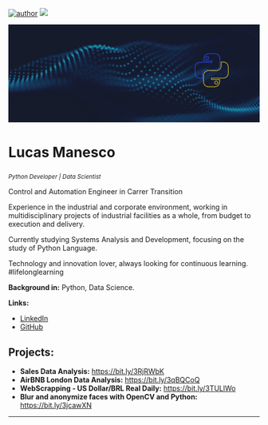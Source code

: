 [![author](https://img.shields.io/badge/author-lucasmanesco-red.svg)](https://www.linkedin.com/in/lucas-manesco) [![](https://img.shields.io/badge/python-blue.svg)](https://www.python.org/)

<p align="center">
  <img src="0f6fa179-6d5b-4949-bcba-a1a89f9d6da9.jpg" >
</p>

# Lucas Manesco
<sub>*Python Developer | Data Scientist*</sub>

Control and Automation Engineer in Carrer Transition

Experience in the industrial and corporate environment, working in multidisciplinary projects of industrial facilities as a whole, from budget to execution and delivery.

Currently studying Systems Analysis and Development, focusing on the study of Python Language.

Technology and innovation lover, always looking for continuous learning. #lifelonglearning

**Background in:** Python, Data Science.

**Links:**
* [LinkedIn](https://www.linkedin.com/in/lucas-manesco)
* [GitHub](https://github.com/lucasmanesco)

## Projects:

* **Sales Data Analysis:** https://bit.ly/3RjRWbK
* **AirBNB London Data Analysis:** https://bit.ly/3qBQCoQ
* **WebScrapping - US Dollar/BRL Real Daily:** https://bit.ly/3TULlWo
* **Blur and anonymize faces with OpenCV and Python:** https://bit.ly/3jcawXN



---




